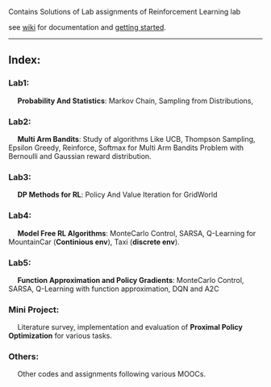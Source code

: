 Contains Solutions of Lab assignments of Reinforcement Learning lab

see [wiki](https://github.com/harshraj22/rl_lab/wiki) for documentation and [getting started](https://github.com/harshraj22/rl_lab/wiki/Getting-Started).

<hr>

## Index:

### Lab1:
  &emsp; <strong>Probability And Statistics</strong>: Markov Chain, Sampling from Distributions, 

### Lab2:
  &emsp; <strong>Multi Arm Bandits</strong>: Study of algorithms Like UCB, Thompson Sampling, Epsilon Greedy, Reinforce, Softmax for Multi Arm Bandits Problem with Bernoulli and Gaussian reward distribution.
  
### Lab3:
  &emsp; <strong>DP Methods for RL</strong>: Policy And Value Iteration for GridWorld
  
### Lab4:
  &emsp; <strong>Model Free RL Algorithms</strong>: MonteCarlo Control, SARSA, Q-Learning for MountainCar (<strong>Continious env</strong>), Taxi (<strong>discrete env</strong>).
  
### Lab5:
  &emsp; <strong>Function Approximation and Policy Gradients</strong>: MonteCarlo Control, SARSA, Q-Learning with function approximation, DQN and A2C
  
### Mini Project:
  &emsp; Literature survey, implementation and evaluation of <strong>Proximal Policy Optimization</strong> for various tasks.
  
### Others:
  &emsp; Other codes and assignments following various MOOCs.
